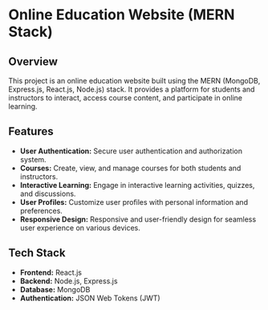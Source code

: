 # Online Education Website (MERN Stack)

## Overview

This project is an online education website built using the MERN (MongoDB, Express.js, React.js, Node.js) stack. It provides a platform for students and instructors to interact, access course content, and participate in online learning.

## Features

- **User Authentication:** Secure user authentication and authorization system.
- **Courses:** Create, view, and manage courses for both students and instructors.
- **Interactive Learning:** Engage in interactive learning activities, quizzes, and discussions.
- **User Profiles:** Customize user profiles with personal information and preferences.
- **Responsive Design:** Responsive and user-friendly design for seamless user experience on various devices.

## Tech Stack

- **Frontend:** React.js
- **Backend:** Node.js, Express.js
- **Database:** MongoDB
- **Authentication:** JSON Web Tokens (JWT)
